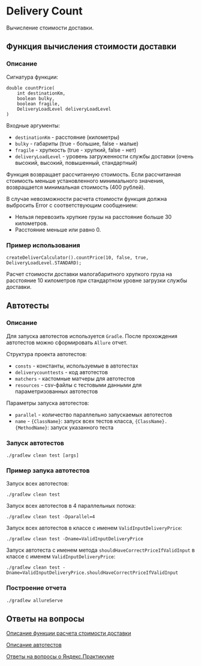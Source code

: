 # Delivery Count

Вычисление стоимости доставки.

## Функция вычисления стоимости доставки

### Описание

Сигнатура функции:

```
double countPrice(
    int destinationKm,
    boolean bulky,
    boolean fragile,
    DeliveryLoadLevel deliveryLoadLevel
)
```

Входные аргументы:

* `destinationKm` - расстояние (километры)
* `bulky` - габариты (true - большие, false - малые)
* `fragile` - хрупкость (true - хрупкий, false - нет)
* `deliveryLoadLevel` - уровень загруженности службы доставки (очень высокий, высокий, повышенный, стандартный)

Функция возвращает рассчитанную стоимость. Если рассчитанная стоимость меньше установленного минимального значения, возвращается минимальная стоимость (400 рублей).

В случае невозможности расчета стоимости функция должна выбросить Error с соответствующим сообщением:

* Нельзя перевозить хрупкие грузы на расстояние больше 30 километров.
* Расстояние меньше или равно 0.

### Пример использования

```
createDeliverCalculator().countPrice(10, false, true, DeliveryLoadLevel.STANDARD);
```

Расчет стоимости доставки малогабаритного хрупкого груза на расстояние 10 километров при стандартном уровне загрузки службы доставки.

## Автотесты

### Описание

Для запуска автотестов используется `Gradle`. После прохождения автотестов можно сформировать `Allure` отчет.

Структура проекта автотестов:

* `consts` - константы, используемые в автотестах
* `deliverycounttests` - код автотестов
* `matchers` - кастомные матчеры для автотестов
* `resources` - csv-файлы с тестовыми данными для параметризованных автотестов

Параметры запуска автотестов:

* `parallel` - количество параллельно запускаемых автотестов
* `name` - `{ClassName}`: запуск всех тестов класса, `{ClassName}.{MethodName}`: запуск указанного теста

### Запуск автотестов

```
./gradlew clean test [args]
```

### Пример запука автотестов

Запуск всех автотестов:

```
./gradlew clean test
```

Запуск всех автотестов в 4 параллельных потока:

```
./gradlew clean test -Dparallel=4
```

Запуск всех автотестов в классе с именем `ValidInputDeliveryPrice`:

```
./gradlew clean test -Dname=ValidInputDeliveryPrice
```

Запуск автотеста с именем метода `shouldHaveCorrectPriceIfValidInput` в классе с именем `ValidInputDeliveryPrice`:

```
./gradlew clean test -Dname=ValidInputDeliveryPrice.shouldHaveCorrectPriceIfValidInput
```

### Построение отчета

```
./gradlew allureServe
```

## Ответы на вопросы

[Описание функции расчета стоимости доставки](./docs/delivery-price-function.md)

[Описание автотестов](./docs/test-coverage.md)

[Ответы на вопросы о Яндекс.Практикуме](./docs/practicum.md)
